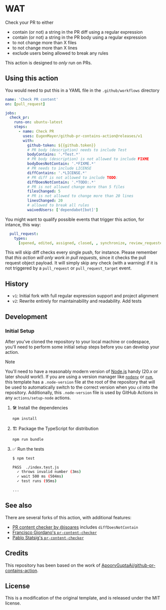 # WAT

Check your PR to either 
- contain (or not) a string in the PR diff using a regular expression
- contain (or not) a string in the PR body using a regular expression
- to not change more than X files
- to not change more than X lines
- exclude users being allowed to break any rules

This action is designed to *only* run on PRs.

## Using this action

You would need to put this in a YAML file in the `.github/workflows` directory

```yaml
name: 'Check PR content'
on: [pull_request]

jobs:
  check_pr:
    runs-on: ubuntu-latest
    steps:
      - name: Check PR
        uses: EugenMayer/github-pr-contains-action@releases/v1
        with:
          github-token: ${{github.token}}
          # PR body (description) needs to include Test
          bodyContains: '.*Test.*'
          # PR body (description) is not allowed to include FIXME
          bodyDoesNotContain: '.*FIXME.*'
          # PR needs to include LICENSE
          diffContains: '.*LICENSE.*'
          # PR diff is not allowed to include TODO:
          diffDoesNotContain: '.*TODO:.*'
          # PR is not allowed change more than 5 files
          filesChanged: 5
          # PR is not allowed to change more than 20 lines
          linesChanged: 20
          # allowed to break all rules
          waivedUsers: ['dependabot[bot]']
```

You might want to qualify possible events that trigger this action, for intance,
this way:

```yaml
  pull_request:
    types:
      [opened, edited, assigned, closed, , synchronize, review_requested, ready_for_review]
```

This will skip diff checks every single push, for instance. Please remember that
_this action will only work in pull requests_, since it checks the pull request
object payload. It will simply skip any check (with a warning) if it is not
triggered by a `pull_request` or `pull_request_target` event.

## History

- `v1`: Initial fork with full regular expression support and project alignment
- `v2`: Rewrite entirely for maintainability and readability. Add tests

## Development

### Initial Setup

After you've cloned the repository to your local machine or codespace, you'll
need to perform some initial setup steps before you can develop your action.

> [!NOTE]
>
> You'll need to have a reasonably modern version of
> [Node.js](https://nodejs.org) handy (20.x or later should work!). If you are
> using a version manager like [`nodenv`](https://github.com/nodenv/nodenv) or
> [`nvm`](https://github.com/nvm-sh/nvm), this template has a `.node-version`
> file at the root of the repository that will be used to automatically switch
> to the correct version when you `cd` into the repository. Additionally, this
> `.node-version` file is used by GitHub Actions in any `actions/setup-node`
> actions.

1. :hammer_and_wrench: Install the dependencies

   ```bash
   npm install
   ```

1. :building_construction: Package the TypeScript for distribution

   ```bash
   npm run bundle
   ```

1. :white_check_mark: Run the tests

   ```bash
   $ npm test

   PASS  ./index.test.js
     ✓ throws invalid number (3ms)
     ✓ wait 500 ms (504ms)
     ✓ test runs (95ms)

   ...
   ```

## See also

There are several forks of this action, with additional features:

- [PR content checker by @jsoares](https://github.com/jsoares/gh-pr-content-checker/)
  includes `diffDoesNotContain`
- [Francisco Giordano's `pr-content-checker`](https://github.com/francesco-giordano/gh-pr-content-checker)
- [Pablo Statsig's `pr-content-checker`](https://github.com/pablo-statsig/gh-pr-content-checker/)

## Credits

This repository has been based on the work of
[ApoorvGuptaAi/github-pr-contains-action](https://github.com/ApoorvGuptaAi/github-pr-contains-action).

## License

This is a modification of the original template, and is released under the MIT
license.
